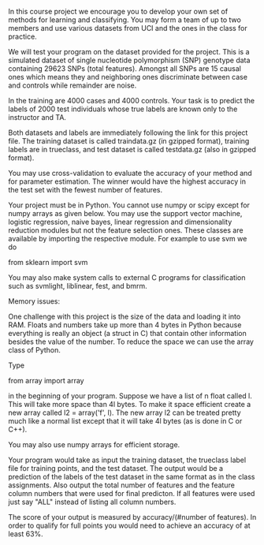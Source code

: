In this course project we encourage you to develop your own set of methods 
for learning and classifying. You may form a team of up to two members and 
use various datasets from UCI and the ones in the class for practice.

We will test your program on the dataset provided for the project. This is 
a simulated dataset of single nucleotide polymorphism (SNP) genotype data 
containing 29623 SNPs (total features). Amongst all SNPs are 15 causal 
ones which means they and neighboring ones discriminate between case and 
controls while remainder are noise.

In the training are 4000 cases and 4000 controls. Your task is to predict 
the labels of 2000 test individuals whose true labels are known only to 
the instructor and TA. 

Both datasets and labels are immediately following the link for this
project file. The training dataset is called traindata.gz (in gzipped
format), training labels are in trueclass, and test dataset is called
testdata.gz (also in gzipped format).

You may use cross-validation to evaluate the accuracy of your method and for 
parameter estimation. The winner would have the highest accuracy in the test 
set with the fewest number of features.

Your project must be in Python. You cannot use numpy or scipy except for numpy 
arrays as given below. You may use the support vector machine, logistic regression, 
naive bayes, linear regression and dimensionality reduction modules but not the 
feature selection ones. These classes are available by importing the respective 
module. For example to use svm we do

from sklearn import svm

You may also make system calls to external C programs for classification
such as svmlight, liblinear, fest, and bmrm.

Memory issues:

One challenge with this project is the size of the data and loading it into 
RAM. Floats and numbers take up more than 4 bytes in Python because 
everything is really an object (a struct in C) that contain other 
information besides the value of the number. To reduce the space we can use 
the array class of Python.

Type 

from array import array

in the beginning of your program. Suppose we have a list of n float called 
l. This will take more space than 4l bytes. To make it space efficient 
create a new array called l2 = array('f', l). The new array l2 can be 
treated pretty much like a normal list except that it will take 4l bytes (as 
is done in C or C++).

You may also use numpy arrays for efficient storage.

Your program would take as input the training dataset, the 
trueclass label file for training points, and the test dataset. 
The output would be a prediction of the labels of the test dataset in the 
same format as in the class assignments. Also output the total number of 
features and the feature column numbers that were used for final predicton. 
If all features were used just say "ALL" instead of listing all column 
numbers.

The score of your output is measured by accuracy/(#number of features). 
In order to qualify for full points you would need to achieve an accuracy
of at least 63%.

